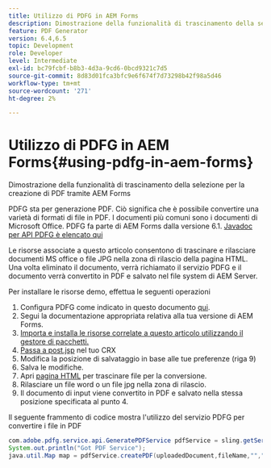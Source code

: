 ```yaml
---
title: Utilizzo di PDFG in AEM Forms
description: Dimostrazione della funzionalità di trascinamento della selezione per la creazione di PDF tramite AEM Forms
feature: PDF Generator
version: 6.4,6.5
topic: Development
role: Developer
level: Intermediate
exl-id: bc79fcbf-b8b3-4d3a-9cd6-0bcd9321c7d5
source-git-commit: 8d83d01fca3bfc9e6f674f7d73298b42f98a5d46
workflow-type: tm+mt
source-wordcount: '271'
ht-degree: 2%

---
```


# Utilizzo di PDFG in AEM Forms{#using-pdfg-in-aem-forms}

Dimostrazione della funzionalità di trascinamento della selezione per la creazione di PDF tramite AEM Forms

PDFG sta per generazione PDF. Ciò significa che è possibile convertire una varietà di formati di file in PDF. I documenti più comuni sono i documenti di Microsoft Office. PDFG fa parte di AEM Forms dalla versione 6.1.
[Javadoc per API PDFG è elencato qui](https://www.adobe.io/experience-manager/reference-materials/6-5/forms/javadocs/index.html?com/adobe/fd/output/api/OutputService.html)

Le risorse associate a questo articolo consentono di trascinare e rilasciare documenti MS office o file JPG nella zona di rilascio della pagina HTML. Una volta eliminato il documento, verrà richiamato il servizio PDFG e il documento verrà convertito in PDF e salvato nel file system di AEM Server.

Per installare le risorse demo, effettua le seguenti operazioni

1. Configura PDFG come indicato in questo documento [qui](https://helpx.adobe.com/it/experience-manager/6-4/forms/using/install-configure-pdf-generator.html).
1. Segui la documentazione appropriata relativa alla tua versione di AEM Forms.
1. [Importa e installa le risorse correlate a questo articolo utilizzando il gestore di pacchetti.](assets/createpdfgdemov2.zip)
1. [Passa a post.jsp](http://localhost:4502/apps/AemFormsSamples/components/createPDF/POST.jsp) nel tuo CRX
1. Modifica la posizione di salvataggio in base alle tue preferenze (riga 9)
1. Salva le modifiche.
1. Apri [  pagina HTML](http://localhost:4502/content/DocumentServices/CreatePDFG.html) per trascinare file per la conversione.
1. Rilasciare un file word o un file jpg nella zona di rilascio.
1. Il documento di input viene convertito in PDF e salvato nella stessa posizione specificata al punto 4.

Il seguente frammento di codice mostra l&#39;utilizzo del servizio PDFG per convertire i file in PDF

```java
com.adobe.pdfg.service.api.GeneratePDFService pdfService = sling.getService(com.adobe.pdfg.service.api.GeneratePDFService.class);
System.out.println("Got PDF Service");
java.util.Map map = pdfService.createPDF(uploadedDocument,fileName,"","Standard","No Security", null, null);
```
